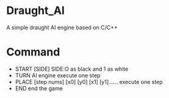 # Draught_AI
A simple draught AI engine based on C/C++
# Command
* START [SIDE]
  SIDE:O as black and 1 as white
* TURN
  AI engine execute one step
* PLACE [step nums] [x0] [y0] [x1] [y1]......
  execute one step
* END
  end the game
